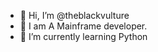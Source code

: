 - 👋 Hi, I’m @theblackvulture
- 👀 I am A Mainframe developer.
- 🌱 I’m currently learning Python

<!---
theblackvulture/theblackvulture is a ✨ special ✨ repository because its `README.md` (this file) appears on your GitHub profile.
You can click the Preview link to take a look at your changes.
--->
